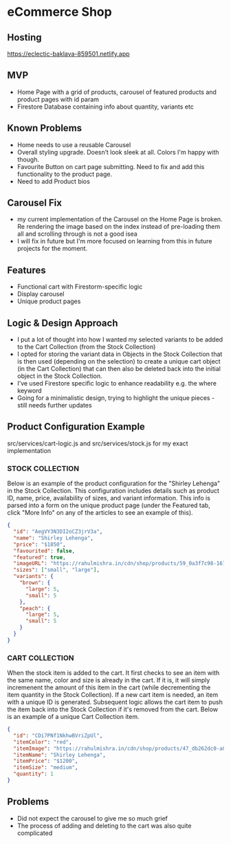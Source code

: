 # eCommerce Shop

## Hosting

https://eclectic-baklava-859501.netlify.app

## MVP

- Home Page with a grid of products, carousel of featured products and product pages with id param
- Firestore Database containing info about quantity, variants etc

## Known Problems

- Home needs to use a reusable Carousel 
- Overall styling upgrade. Doesn’t look sleek at all. Colors I'm happy with though.
- Favourite Button on cart page submitting. Need to fix and add this functionality to the product page.
- Need to add Product bios

## Carousel Fix

- my current implementation of the Carousel on the Home Page is broken. Re rendering the image based on the index instead of pre-loading them all and scrolling through is not a good isea
- I will fix in future but I'm more focused on learning from this in future projects for the moment. 

## Features

- Functional cart with Firestorm-specific logic
- Display carousel
- Unique product pages

## Logic & Design Approach
- I put a lot of thought into how I wanted my selected variants to be added to the Cart Collection (from the Stock Collection)
- I opted for storing the variant data in Objects in the Stock Collection that is then used (depending on the selection) to create a unique cart object (in the Cart Collection) that can then also be deleted back into the initial object in the Stock Collection.
- I’ve used Firestore specific logic to enhance readability e.g. the where keyword
- Going for a minimalistic design, trying to highlight the unique pieces - still needs further updates

## Product Configuration Example

src/services/cart-logic.js and src/services/stock.js for my exact implementation

### STOCK COLLECTION

Below is an example of the product configuration for the "Shirley Lehenga" in the Stock Collection. This configuration includes details such as product ID, name, price, availability of sizes, and variant information. This info is parsed into a form on the unique product page (under the Featured tab, click "More Info" on any of the articles to see an example of this).

```json
{
  "id": "AegVY3N3DI2oCZ3jrV3a",
  "name": "Shirley Lehenga",
  "price": "$1850",
  "favourited": false,
  "featured": true,
  "imageURL": "https://rahulmishra.in/cdn/shop/products/59_0a3f7c98-167f-48fe-a6c1-96cb740a4ab3_1800x1800.jpg?v=1663655695",
  "sizes": ["small", "large"],
  "variants": {
    "brown": {
      "large": 5,
      "small": 5
    },
    "peach": {
      "large": 5,
      "small": 5
    }
  }
}
```

### CART COLLECTION

When the stock item is added to the cart. It first checks to see an item with the same name, color and size is already in the cart. If it is, it will simply incremenent the amount of this item in the cart (while decrementing the item quantity in the Stock Collection). If a new cart item is needed, an item with a unique ID is generated. Subsequent logic allows the cart item to push the item back into the Stock Collection if it's removed from the cart. Below is an example of a unique Cart Collection item.

```json
{
  "id": "CDi7PNf1NkhwBVriZpUl",
  "itemColor": "red",
  "itemImage": "https://rahulmishra.in/cdn/shop/products/47_db262dc0-a88d-4e17-8fb0-86f63d93f149_1800x1800.jpg?v=1663747639",
  "itemName": "Shirley Lehenga",
  "itemPrice": "$1200",
  "itemSize": "medium",
  "quantity": 1
}
```

## Problems
- Did not expect the carousel to give me so much grief
- The process of adding and deleting to the cart was also quite complicated 

